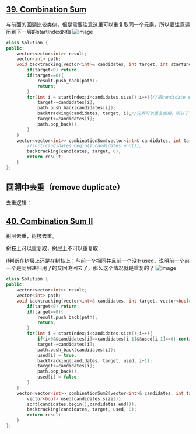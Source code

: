 ## [39. Combination Sum](https://leetcode.cn/problems/combination-sum/description/)
与前面的回溯比较类似，但是需要注意这里可以重复取同一个元素，所以要注意遍历到下一层的startIndex的值
![image](https://github.com/YunfanLing/YunfanLing.github.io/assets/102476857/d4c4bee6-3098-4503-8721-598d85f81317)
```CPP
class Solution {
public:
    vector<vector<int>> result;
    vector<int> path;
    void backtracking(vector<int>& candidates, int target, int startIndex){
        if(target<0) return;
        if(target==0){
            result.push_back(path);
            return;
        }
        for(int i = startIndex;i<candidates.size();i++){//把candidate sort之后就可以剪枝了
            target-=candidates[i];
            path.push_back(candidates[i]);
            backtracking(candidates, target, i);//元素可以重复使用，所以下一层传入的为i，和单纯的组合问题不同
            target+=candidates[i];
            path.pop_back();
        }
    }
    vector<vector<int>> combinationSum(vector<int>& candidates, int target) {
        //sort(candidates.begin(),candidates.end());
        backtracking(candidates, target, 0);
        return result;
    }
};
```

## 回溯中去重（remove duplicate）
去重逻辑：
## [40. Combination Sum II](https://leetcode.cn/problems/combination-sum-ii/)
树层去重，树枝去重。

树枝上可以重复取，树层上不可以重复取

if判断在树层上还是在树枝上：与前一个相同并且前一个没有used，说明前一个前一个是同层递归用了的又回溯回去了，那么这个情况就是重复的了
![image](https://github.com/YunfanLing/YunfanLing.github.io/assets/102476857/e4faf65b-d091-4480-bddd-392d556f0450)
```CPP
class Solution {
public:
    vector<vector<int>> result;
    vector<int> path;
    void backtracking(vector<int>& candidates, int target, vector<bool>& used, int startIndex){
        if(target<0) return;
        if(target==0){
            result.push_back(path);
            return;
        }
        for(int i = startIndex;i<candidates.size();i++){
            if(i>0&&candidates[i]==candidates[i-1]&&used[i-1]==0) continue;//remove duplicate
            target-=candidates[i];
            path.push_back(candidates[i]);
            used[i] = true;
            backtracking(candidates, target, used, i+1);
            target+=candidates[i];
            path.pop_back();
            used[i] = false;
        }
    }
    vector<vector<int>> combinationSum2(vector<int>& candidates, int target) {
        vector<bool> used(candidates.size());
        sort(candidates.begin(),candidates.end());
        backtracking(candidates, target, used, 0);
        return result;
    }
};
```

##

